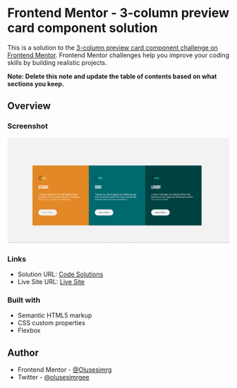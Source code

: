 # Frontend Mentor - 3-column preview card component solution

This is a solution to the [3-column preview card component challenge on Frontend Mentor](https://www.frontendmentor.io/challenges/3column-preview-card-component-pH92eAR2-). Frontend Mentor challenges help you improve your coding skills by building realistic projects. 


**Note: Delete this note and update the table of contents based on what sections you keep.**

## Overview

### Screenshot

![](./mydesign.png)


### Links

- Solution URL: [Code Solutions](https://github.com/olusesimrg/qr-code-component.git)
- Live Site URL: [Live Site](https://olusesimrg.github.io/qr-code-component/)

### Built with

- Semantic HTML5 markup
- CSS custom properties
- Flexbox

## Author

- Frontend Mentor - [@Olusesimrg](https://www.frontendmentor.io/profile/olusesimrg)
- Twitter - [@olusesimrgee](https://www.twitter.com/olusesimrgee)


